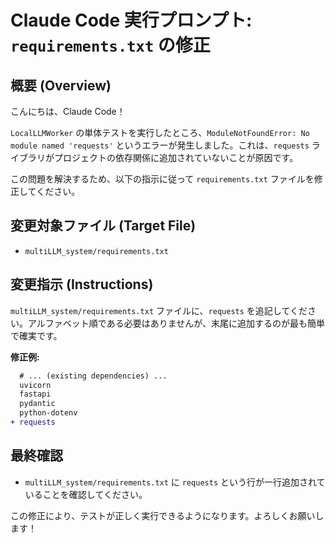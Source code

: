 # Claude Code 実行プロンプト: `requirements.txt` の修正

## 概要 (Overview)

こんにちは、Claude Code！

`LocalLLMWorker` の単体テストを実行したところ、`ModuleNotFoundError: No module named 'requests'` というエラーが発生しました。これは、`requests` ライブラリがプロジェクトの依存関係に追加されていないことが原因です。

この問題を解決するため、以下の指示に従って `requirements.txt` ファイルを修正してください。

## 変更対象ファイル (Target File)

- `multiLLM_system/requirements.txt`

## 変更指示 (Instructions)

`multiLLM_system/requirements.txt` ファイルに、`requests` を追記してください。アルファベット順である必要はありませんが、末尾に追加するのが最も簡単で確実です。

**修正例:**
```diff
  # ... (existing dependencies) ...
  uvicorn
  fastapi
  pydantic
  python-dotenv
+ requests
```

## 最終確認

- `multiLLM_system/requirements.txt` に `requests` という行が一行追加されていることを確認してください。

この修正により、テストが正しく実行できるようになります。よろしくお願いします！ 